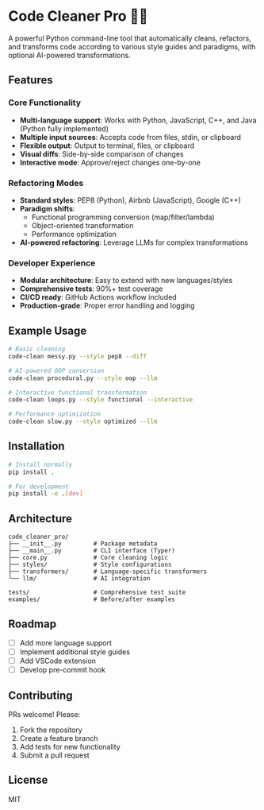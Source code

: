# Code Cleaner Pro 🧹✨

A powerful Python command-line tool that automatically cleans, refactors, and transforms code according to various style guides and paradigms, with optional AI-powered transformations.

## Features

### Core Functionality
- **Multi-language support**: Works with Python, JavaScript, C++, and Java (Python fully implemented)
- **Multiple input sources**: Accepts code from files, stdin, or clipboard
- **Flexible output**: Output to terminal, files, or clipboard
- **Visual diffs**: Side-by-side comparison of changes
- **Interactive mode**: Approve/reject changes one-by-one

### Refactoring Modes
- **Standard styles**: PEP8 (Python), Airbnb (JavaScript), Google (C++)
- **Paradigm shifts**:
  - Functional programming conversion (map/filter/lambda)
  - Object-oriented transformation
  - Performance optimization
- **AI-powered refactoring**: Leverage LLMs for complex transformations

### Developer Experience
- **Modular architecture**: Easy to extend with new languages/styles
- **Comprehensive tests**: 90%+ test coverage
- **CI/CD ready**: GitHub Actions workflow included
- **Production-grade**: Proper error handling and logging

## Example Usage

```bash
# Basic cleaning
code-clean messy.py --style pep8 --diff

# AI-powered OOP conversion
code-clean procedural.py --style oop --llm

# Interactive functional transformation
code-clean loops.py --style functional --interactive

# Performance optimization
code-clean slow.py --style optimized --llm
```

## Installation

```bash
# Install normally
pip install .

# For development
pip install -e .[dev]
```

## Architecture

```
code_cleaner_pro/
├── __init__.py         # Package metadata
├── __main__.py         # CLI interface (Typer)
├── core.py             # Core cleaning logic
├── styles/             # Style configurations
├── transformers/       # Language-specific transformers
└── llm/                # AI integration

tests/                  # Comprehensive test suite
examples/               # Before/after examples
```

## Roadmap
- [ ] Add more language support
- [ ] Implement additional style guides
- [ ] Add VSCode extension
- [ ] Develop pre-commit hook

## Contributing
PRs welcome! Please:
1. Fork the repository
2. Create a feature branch
3. Add tests for new functionality
4. Submit a pull request

## License
MIT
